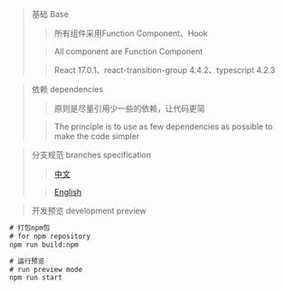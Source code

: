 > 基础 Base
> > 所有组件采用Function Component、Hook
>
> > All component are Function Component
>
> > React 17.0.1、react-transition-group 4.4.2、typescript 4.2.3

> 依赖 dependencies
>> 原则是尽量引用少一些的依赖，让代码更简
>
>> The principle is to use as few dependencies as possible to make the code simpler

> 分支规范 branches specification
>
> > [中文](doc/md/BRANCHES-ZH.md)
>
> > [English](doc/md/BRANCHES-ES.md)

> 开发预览 development preview

```cmd
# 打包npm包
# for npm repository
npm run build:npm

# 运行预览
# run preview mode
npm run start
```
